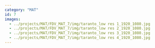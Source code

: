 ```yaml
---
category: "MAT"
id: 7
images:
  - ../projects/MAT/FDV_MAT_7/img/taranto_low res 1_1920_1080.jpg
  - ../projects/MAT/FDV_MAT_7/img/taranto_low res 2_1920_1080.jpg
  - ../projects/MAT/FDV_MAT_7/img/taranto_low res 3_1920_1080.jpg
  - ../projects/MAT/FDV_MAT_7/img/taranto_low res 4_1920_1080.jpg
---
```

